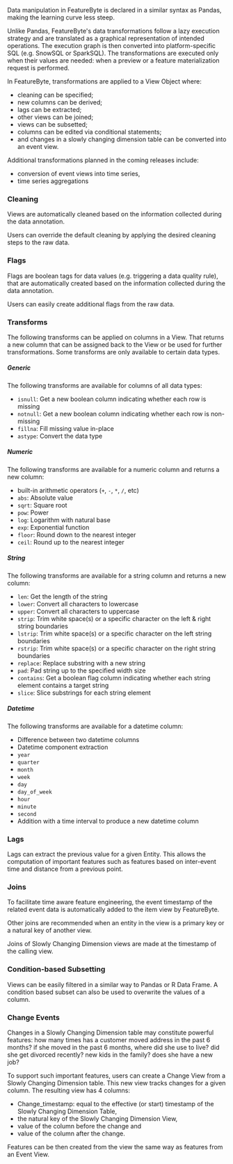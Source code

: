 Data manipulation in FeatureByte is declared in a similar syntax as Pandas, making the learning curve less steep.

Unlike Pandas, FeatureByte's data transformations follow a lazy execution strategy and are translated as a graphical representation of intended operations. The execution graph is then converted into platform-specific SQL (e.g. SnowSQL or SparkSQL). The transformations are executed only when their values are needed: when a preview or a feature materialization request is performed.

In FeatureByte, transformations are applied to a View Object where:

* cleaning can be specified;
* new columns can be derived;
* lags can be extracted;
* other views can be joined;
* views can be subsetted;
* columns can be edited via conditional statements;
* and changes in a slowly changing dimension table can be converted into an event view.

Additional transformations planned in the coming releases include:

* conversion of event views into time series,
* time series aggregations

### Cleaning
Views are automatically cleaned based on the information collected during the data annotation.

Users can override the default cleaning by applying the desired cleaning steps to the raw data.

### Flags
Flags are boolean tags for data values (e.g. triggering a data quality rule), that are automatically created based on the information collected during the data annotation.

Users can easily create additional flags from the raw data.

### Transforms

The following transforms can be applied on columns in a View. That returns a new column that can be assigned back to the View or be used for further transformations. Some transforms are only available to certain data types.

##### Generic
The following transforms are available for columns of all data types:

* `isnull`: Get a new boolean column indicating whether each row is missing
* `notnull`: Get a new boolean column indicating whether each row is non-missing
* `fillna`: Fill missing value in-place
* `astype`: Convert the data type

##### Numeric
The following transforms are available for a numeric column and returns a new column:

* built-in arithmetic operators (`+`, `-`, `*`, `/`, etc)
* `abs`: Absolute value
* `sqrt`: Square root
* `pow`: Power
* `log`: Logarithm with natural base
* `exp`: Exponential function
* `floor`: Round down to the nearest integer
* `ceil`: Round up to the nearest integer

##### String
The following transforms are available for a string column and returns a new column:

* `len`: Get the length of the string
* `lower`: Convert all characters to lowercase
* `upper`: Convert all characters to uppercase
* `strip`: Trim white space(s) or a specific character on the left & right string boundaries
* `lstrip`: Trim white space(s) or a specific character on the left string boundaries
* `rstrip`: Trim white space(s) or a specific character on the right string boundaries
* `replace`: Replace substring with a new string
* `pad`: Pad string up to the specified width size
* `contains`: Get a boolean flag column indicating whether each string element contains a target string
* `slice`: Slice substrings for each string element

##### Datetime
The following transforms are available for a datetime column:

* Difference between two datetime columns
* Datetime component extraction
 * `year`
 * `quarter`
 * `month`
 * `week`
 * `day`
 * `day_of_week`
 * `hour`
 * `minute`
 * `second`
* Addition with a time interval to produce a new datetime column

### Lags
Lags can extract the previous value for a given Entity. This allows the computation of important features such as features based on inter-event time and distance from a previous point.

### Joins
To facilitate time aware feature engineering, the event timestamp of the related event data is automatically added to the item view by FeatureByte.

Other joins are recommended when an entity in the view is a primary key or a natural key of another view.

Joins of Slowly Changing Dimension views are made at the timestamp of the calling view.

### Condition-based Subsetting
Views can be easily filtered in a similar way to Pandas or R Data Frame. A condition based subset can also be used to overwrite the values of a column.

### Change Events
Changes in a Slowly Changing Dimension table may constitute powerful features: how many times has a customer moved address in the past 6 months? if she moved in the past 6 months, where did she use to live? did she get divorced recently? new kids in the family? does she have a new job?

To support such important features, users can create a Change View from a Slowly Changing Dimension table. This new view tracks changes for a given column. The resulting view has 4 columns:

* Change_timestamp: equal to the effective (or start) timestamp of the Slowly Changing Dimension Table,
* the natural key of the Slowly Changing Dimension View,
* value of the column before the change and
* value of the column after the change.

Features can be then created from the view the same way as features from an Event View.
